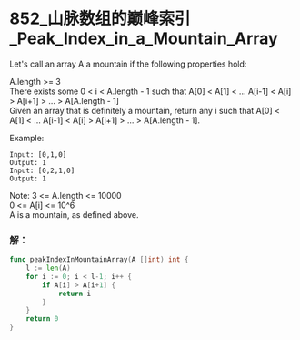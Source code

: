 # 852_山脉数组的巅峰索引_Peak_Index_in_a_Mountain_Array

Let's call an array A a mountain if the following properties hold:

A.length >= 3  
There exists some 0 < i < A.length - 1 such that A[0] < A[1] < ... A[i-1] < A[i] > A[i+1] > ... > A[A.length - 1]  
Given an array that is definitely a mountain, return any i such that A[0] < A[1] < ... A[i-1] < A[i] > A[i+1] > ... > A[A.length - 1].  

Example:

    Input: [0,1,0]  
    Output: 1  
    Input: [0,2,1,0]  
    Output: 1  

Note: 
3 <= A.length <= 10000  
0 <= A[i] <= 10^6  
A is a mountain, as defined above. 

### 解：

```go
func peakIndexInMountainArray(A []int) int {
    l := len(A)
    for i := 0; i < l-1; i++ {
        if A[i] > A[i+1] {
            return i
        }
    }
    return 0
}
```